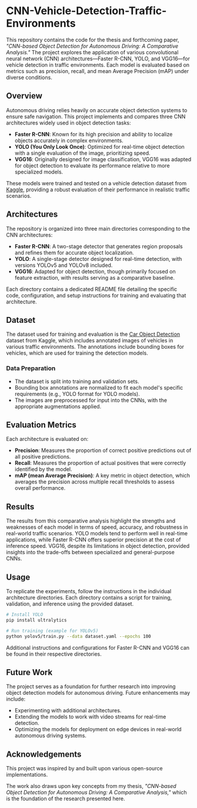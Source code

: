 # CNN-Vehicle-Detection-Traffic-Environments

This repository contains the code for the thesis and forthcoming paper, *"CNN-based Object Detection for Autonomous Driving: A Comparative Analysis."* The project explores the application of various convolutional neural network (CNN) architectures—Faster R-CNN, YOLO, and VGG16—for vehicle detection in traffic environments. Each model is evaluated based on metrics such as precision, recall, and mean Average Precision (mAP) under diverse conditions.

## Overview

Autonomous driving relies heavily on accurate object detection systems to ensure safe navigation. This project implements and compares three CNN architectures widely used in object detection tasks:

- **Faster R-CNN**: Known for its high precision and ability to localize objects accurately in complex environments.
- **YOLO (You Only Look Once)**: Optimized for real-time object detection with a single evaluation of the image, prioritizing speed.
- **VGG16**: Originally designed for image classification, VGG16 was adapted for object detection to evaluate its performance relative to more specialized models.

These models were trained and tested on a vehicle detection dataset from [Kaggle](https://www.kaggle.com/datasets/sshikamaru/car-object-detection), providing a robust evaluation of their performance in realistic traffic scenarios.

## Architectures

The repository is organized into three main directories corresponding to the CNN architectures:

- **Faster R-CNN**: A two-stage detector that generates region proposals and refines them for accurate object localization.
- **YOLO**: A single-stage detector designed for real-time detection, with versions YOLOv5 and YOLOv8 included.
- **VGG16**: Adapted for object detection, though primarily focused on feature extraction, with results serving as a comparative baseline.

Each directory contains a dedicated README file detailing the specific code, configuration, and setup instructions for training and evaluating that architecture.

## Dataset

The dataset used for training and evaluation is the [Car Object Detection](https://www.kaggle.com/datasets/sshikamaru/car-object-detection) dataset from Kaggle, which includes annotated images of vehicles in various traffic environments. The annotations include bounding boxes for vehicles, which are used for training the detection models.

### Data Preparation

- The dataset is split into training and validation sets.
- Bounding box annotations are normalized to fit each model's specific requirements (e.g., YOLO format for YOLO models).
- The images are preprocessed for input into the CNNs, with the appropriate augmentations applied.

## Evaluation Metrics

Each architecture is evaluated on:

- **Precision**: Measures the proportion of correct positive predictions out of all positive predictions.
- **Recall**: Measures the proportion of actual positives that were correctly identified by the model.
- **mAP (mean Average Precision)**: A key metric in object detection, which averages the precision across multiple recall thresholds to assess overall performance.

## Results

The results from this comparative analysis highlight the strengths and weaknesses of each model in terms of speed, accuracy, and robustness in real-world traffic scenarios. YOLO models tend to perform well in real-time applications, while Faster R-CNN offers superior precision at the cost of inference speed. VGG16, despite its limitations in object detection, provided insights into the trade-offs between specialized and general-purpose CNNs.

## Usage

To replicate the experiments, follow the instructions in the individual architecture directories. Each directory contains a script for training, validation, and inference using the provided dataset.

```bash
# Install YOLO
pip install ultralytics

# Run training (example for YOLOv5)
python yolov5/train.py --data dataset.yaml --epochs 100
```

Additional instructions and configurations for Faster R-CNN and VGG16 can be found in their respective directories.

## Future Work

The project serves as a foundation for further research into improving object detection models for autonomous driving. Future enhancements may include:

- Experimenting with additional architectures.
- Extending the models to work with video streams for real-time detection.
- Optimizing the models for deployment on edge devices in real-world autonomous driving systems.

## Acknowledgements

This project was inspired by and built upon various open-source implementations.

The work also draws upon key concepts from my thesis, *"CNN-based Object Detection for Autonomous Driving: A Comparative Analysis,"* which is the foundation of the research presented here.
